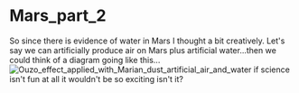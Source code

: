 # Mars_part_2
So since there is evidence of water in Mars I thought a bit creatively. Let's say we can artificially produce air on Mars plus artificial water...then we could think of a diagram going like this...
![Ouzo_effect_applied_with_Marian_dust_artificial_air_and_water](https://github.com/user-attachments/assets/2846a01c-2e4c-4b91-b37d-46065f7e78da) 
if science isn't fun at all it wouldn't be so exciting isn't it?
